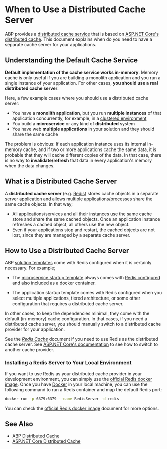 # When to Use a Distributed Cache Server

ABP provides a [distributed cache service](../framework/fundamentals/caching.md) that is based on [ASP.NET Core's distributed cache](https://docs.microsoft.com/en-us/aspnet/core/performance/caching/distributed). This document explains when do you need to have a separate cache server for your applications.

## Understanding the Default Cache Service

**Default implementation of the cache service works in-memory**. Memory cache is only useful if you are building a monolith application and you run a single instance of your application. For other cases, **you should use a real distributed cache server**.

Here, a few example cases where you should use a distributed cache server:

* You have a **monolith application**, but you run **multiple instances** of that application concurrently, for example, in a [clustered environment](../deployment/clustered-environment.md)
* You build a **microservice** or any kind of **distributed** system
* You have web **multiple applications** in your solution and they should share the same cache

The problem is obvious: If each application instance uses its internal in-memory cache, and if two or more applications cache the same data, it is probable that they will cache different copies of the data. In that case, there is no way to **invalidate/refresh** that data in every application's memory when the data changes.

## What is a Distributed Cache Server

A **distributed cache server** (e.g. [Redis](../framework/fundamentals/redis-cache.md)) stores cache objects in a separate server application and allows multiple applications/processes share the same cache objects. In that way;

* All applications/services and all their instances use the same cache store and share the same cached objects. Once an application instance refreshes a cached object, all others use the new object.
* Even if your applications stop and restart, the cached objects are not lost, since they are managed by a separate cache server.

## How to Use a Distributed Cache Server

ABP [solution templates](../solution-templates/index.md) come with Redis configured when it is certainly necessary. For example;

* The [microservice startup template](../solution-templates/microservice/index.md) always comes with [Redis configured](../solution-templates/microservice/distributed-cache.md) and also included as a docker container.

* The application startup template comes with Redis configured when you select multiple applications, tiered architecture, or some other configuration that requires a distributed cache server.

In other cases, to keep the dependencies minimal, they come with the default (in-memory) cache configuration. In that cases, if you need a distributed cache server, you should manually switch to a distributed cache provider for your application.

See the *[Redis Cache](../framework/fundamentals/redis-cache.md)* document if you need to use Redis as the distributed cache server. See [ASP.NET Core's documentation](https://docs.microsoft.com/en-us/aspnet/core/performance/caching/distributed) to see how to switch to another cache provider.

### Installing a Redis Server to Your Local Environment

If you want to use Redis as your distributed cache provider in your development environment, you can simply use the [official Redis docker image](https://hub.docker.com/_/redis). Once you have [Docker](https://www.docker.com/products/docker-desktop/) in your local machine, you can use the following command to run a Redis container and map the default Redis port:

````bash
docker run -p 6379:6379 --name RedisServer -d redis
````

You can check the [official Redis docker image](https://hub.docker.com/_/redis) document for more options.

## See Also

* [ABP Distributed Cache](../framework/fundamentals/caching.md)
* [ASP.NET Core Distributed Cache](https://docs.microsoft.com/en-us/aspnet/core/performance/caching/distributed)
